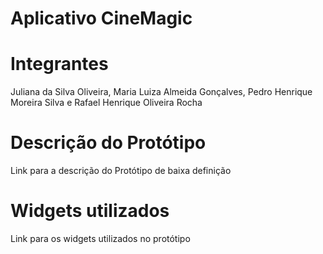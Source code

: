 <h1>Aplicativo CineMagic</h1>

<h1>Integrantes</h1>
<p>Juliana da Silva Oliveira, Maria Luiza Almeida Gonçalves, Pedro Henrique Moreira Silva e Rafael Henrique Oliveira Rocha</p>

<h1>Descrição do Protótipo</h1>

<a >Link para a descrição do Protótipo de baixa definição</a>

<h1>Widgets utilizados</h1>

<a >Link para os widgets  utilizados no protótipo</a>

